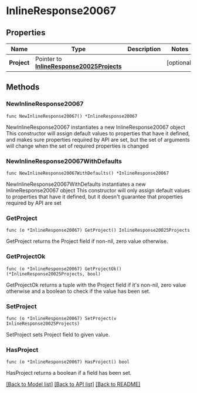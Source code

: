 # InlineResponse20067

## Properties

Name | Type | Description | Notes
------------ | ------------- | ------------- | -------------
**Project** | Pointer to [**InlineResponse20025Projects**](inline_response_200_25_projects.md) |  | [optional] 

## Methods

### NewInlineResponse20067

`func NewInlineResponse20067() *InlineResponse20067`

NewInlineResponse20067 instantiates a new InlineResponse20067 object
This constructor will assign default values to properties that have it defined,
and makes sure properties required by API are set, but the set of arguments
will change when the set of required properties is changed

### NewInlineResponse20067WithDefaults

`func NewInlineResponse20067WithDefaults() *InlineResponse20067`

NewInlineResponse20067WithDefaults instantiates a new InlineResponse20067 object
This constructor will only assign default values to properties that have it defined,
but it doesn't guarantee that properties required by API are set

### GetProject

`func (o *InlineResponse20067) GetProject() InlineResponse20025Projects`

GetProject returns the Project field if non-nil, zero value otherwise.

### GetProjectOk

`func (o *InlineResponse20067) GetProjectOk() (*InlineResponse20025Projects, bool)`

GetProjectOk returns a tuple with the Project field if it's non-nil, zero value otherwise
and a boolean to check if the value has been set.

### SetProject

`func (o *InlineResponse20067) SetProject(v InlineResponse20025Projects)`

SetProject sets Project field to given value.

### HasProject

`func (o *InlineResponse20067) HasProject() bool`

HasProject returns a boolean if a field has been set.


[[Back to Model list]](../README.md#documentation-for-models) [[Back to API list]](../README.md#documentation-for-api-endpoints) [[Back to README]](../README.md)


